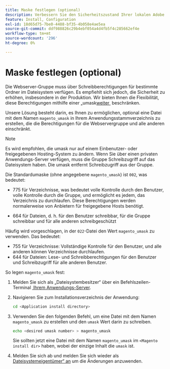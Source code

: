 ```yaml
---
title: Maske festlegen (optional)
description: Verbessern Sie den Sicherheitszustand Ihrer lokalen Adobe Commerce-Installation, indem Sie die Dateisystemberechtigungen einschränken.
feature: Install, Configuration
exl-id: 18d65d75-7be0-4488-bf35-4b058e4ae5ea
source-git-commit: ddf988826c29b4ebf054a4d4fb5f4c285662ef4e
workflow-type: tm+mt
source-wordcount: '296'
ht-degree: 0%

---
```


# Maske festlegen (optional)

Die Webserver-Gruppe muss über Schreibberechtigungen für bestimmte Ordner im Dateisystem verfügen. Es empfiehlt sich jedoch, die Sicherheit zu erhöhen, insbesondere in der Produktion. Wir bieten Ihnen die Flexibilität, diese Berechtigungen mithilfe einer „umask[&#x200B; weiter &#x200B;](https://www.cyberciti.biz/tips/understanding-linux-unix-umask-value-usage.html) beschränken.

Unsere Lösung besteht darin, es Ihnen zu ermöglichen, optional eine Datei mit dem Namen `magento_umask` in Ihrem Anwendungsstammverzeichnis zu erstellen, die die Berechtigungen für die Webservergruppe und alle anderen einschränkt.

>[!NOTE]
>
>Es wird empfohlen, die umask nur auf einem Einbenutzer- oder freigegebenen Hosting-System zu ändern. Wenn Sie über einen privaten Anwendungs-Server verfügen, muss die Gruppe Schreibzugriff auf das Dateisystem haben. Die umask entfernt Schreibzugriff aus der Gruppe.

Die Standardumaske (ohne angegebene `magento_umask`) ist `002`, was bedeutet:

* 775 für Verzeichnisse, was bedeutet volle Kontrolle durch den Benutzer, volle Kontrolle durch die Gruppe, und ermöglicht es jedem, das Verzeichnis zu durchlaufen. Diese Berechtigungen werden normalerweise von Anbietern für freigegebene Hosts benötigt.

* 664 für Dateien, d. h. für den Benutzer schreibbar, für die Gruppe schreibbar und für alle anderen schreibgeschützt

Häufig wird vorgeschlagen, in der `022`-Datei den Wert `magento_umask` zu verwenden. Das bedeutet:

* 755 für Verzeichnisse: Vollständige Kontrolle für den Benutzer, und alle anderen können Verzeichnisse durchlaufen.
* 644 für Dateien: Lese- und Schreibberechtigungen für den Benutzer und Schreibzugriff für alle anderen Benutzer.

So legen `magento_umask` fest:

1. Melden Sie sich als „Dateisystembesitzer“ über ein Befehlszeilen-Terminal [&#x200B; Ihrem Anwendungs-Server &#x200B;](../prerequisites/file-system/overview.md).
1. Navigieren Sie zum Installationsverzeichnis der Anwendung:

   ```bash
   cd <Application install directory>
   ```

1. Verwenden Sie den folgenden Befehl, um eine Datei mit dem Namen `magento_umask` zu erstellen und den `umask` Wert darin zu schreiben.

   ```bash
   echo <desired umask number> > magento_umask
   ```

   Sie sollten jetzt eine Datei mit dem Namen `magento_umask` im `<Magento install dir>` haben, wobei der einzige Inhalt die `umask` ist.

1. Melden Sie sich ab und melden Sie sich wieder als [Dateisystemeigentümer“ an](../prerequisites/file-system/overview.md) um die Änderungen anzuwenden.
